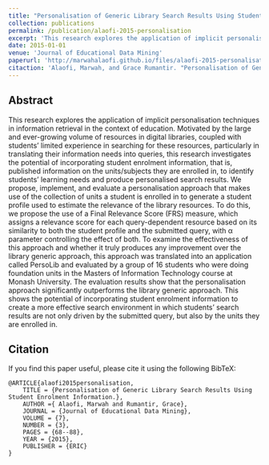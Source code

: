 ```yaml
---
title: "Personalisation of Generic Library Search Results Using Student Enrolment Information"
collection: publications
permalink: /publication/alaofi-2015-personalisation
excerpt: 'This research explores the application of implicit personalisation techniques in information retrieval in the context of education. Results show the potential of incorporating student enrolment information to create a more effective search environment in which students’ search results are not only driven by the submitted query, but also by the units they are enrolled in.'
date: 2015-01-01
venue: 'Journal of Educational Data Mining'
paperurl: 'http://marwahalaofi.github.io/files/alaofi-2015-personalisation.pdf'
citaction: 'Alaofi, Marwah, and Grace Rumantir. "Personalisation of Generic Library Search Results Using Student Enrolment Information." Journal of Educational Data Mining 7.3 (2015): 68-88.'
---
```

## Abstract
This research explores the application of implicit personalisation techniques in information retrieval in the context of education. Motivated by the large and ever-growing volume of resources in digital libraries, coupled with students’ limited experience in searching for these resources, particularly in translating their information needs into queries, this research investigates the potential of incorporating student enrolment information, that is, published information on the units/subjects they are enrolled in, to identify students’ learning needs and produce personalised search results.
We propose, implement, and evaluate a personalisation approach that makes use of the collection of units a student is enrolled in to generate a student profile used to estimate the relevance of the library resources. To do this, we propose the use of a Final Relevance Score (FRS) measure, which assigns a relevance score for each query-dependent resource based on its similarity to both the student profile and the submitted query, with α parameter controlling the effect of both. To examine the effectiveness of this approach and whether it truly produces any improvement over the library generic approach, this approach was translated into an application called PersoLib and evaluated by a group of 16 students who were doing foundation units in the Masters of Information Technology course at Monash University.
The evaluation results show that the personalisation approach significantly outperforms the library generic approach. This shows the potential of incorporating student enrolment information to create a more effective search environment in which students’ search results are not only driven by the submitted query, but also by the units they are enrolled in.


## Citation
If you find this paper useful, please cite it using the following BibTeX:
```
@ARTICLE{alaofi2015personalisation,
    TITLE = {Personalisation of Generic Library Search Results Using Student Enrolment Information.},
    AUTHOR ={ Alaofi, Marwah and Rumantir, Grace},
    JOURNAL = {Journal of Educational Data Mining},
    VOLUME = {7},
    NUMBER = {3},
    PAGES = {68--88},
    YEAR = {2015},
    PUBLISHER = {ERIC}
}
```
